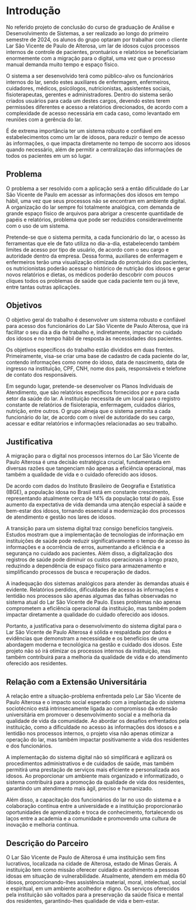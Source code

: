 # Introdução

No referido projeto de conclusão do curso de graduação de Análise e Desenvolvimento de Sistemas, a ser realizado ao longo do primeiro semestre de 2024, os alunos do grupo optaram por trabalhar com o cliente Lar São Vicente de Paulo de Alterosa, um lar de idosos cujos processos internos de controle de pacientes, prontuários e relatórios se beneficiariam enormemente com a migração para o digital, uma vez que o processo manual demanda muito tempo e espaço físico.

O sistema a ser desenvolvido terá como público-alvo os funcionários internos do lar, sendo estes auxiliares de enfermagem, enfermeiros, cuidadores, médicos, psicólogos, nutricionistas, assistentes sociais, fisioterapeutas, gerentes e administradores. Dentro do sistema serão criados usuários para cada um destes cargos, devendo estes terem permissões diferentes e acesso a relatórios direcionados, de acordo com a complexidade de acesso necessária em cada caso, como levantado em reuniões com a gerência do lar.

É de extrema importância ter um sistema robusto e confiável em estabelecimentos como um lar de idosos, para reduzir o tempo de acesso às informações, o que impacta diretamente no tempo de socorro aos idosos quando necessário, além de permitir a centralização das informações de todos os pacientes em um só lugar.


## Problema

O problema a ser resolvido com a aplicação será a então dificuldade do Lar São Vicente de Paulo em acessar as informações dos idosos em tempo hábil, uma vez que seus processos não se encontram em ambiente digital. A organização do lar sempre foi totalmente analógica, com demanda de grande espaço físico de arquivos para abrigar a crescente quantidade de papéis e relatórios, problema que pode ser reduzidos consideravelmente com o uso de um sistema.

Pretende-se que o sistema permita, a cada funcionário do lar, o acesso às ferramentas que ele de fato utiliza no dia-a-dia, estabelecendo também limites de acesso por tipo de usuário, de acordo com o seu cargo e autoridade dentro da empresa. Dessa forma, auxiliares de enfermagem e enfermeiros terão uma visualização otimizada do prontuário dos pacientes, os nutricionistas poderão acessar o histórico de nutrição dos idosos e gerar novos relatórios e dietas, os médicos poderão descobrir com poucos cliques todos os problemas de saúde que cada paciente tem ou já teve, entre tantas outras aplicações.

## Objetivos

O objetivo geral do trabalho é desenvolver um sistema robusto e confiável para acesso dos funcionários do Lar São Vicente de Paulo Alterosa, que irá facilitar o seu dia a dia de trabalho e, indiretamente, impactar no cuidado dos idosos e no tempo hábil de resposta às necessidades dos pacientes.

Os objetivos específicos do trabalho estão divididos em duas frentes. Primeiramente, visa-se criar uma base de cadastro de cada paciente do lar, contendo informações como nome do idoso, data de nascimento, data de ingresso na instituição, CPF, CNH, nome dos pais, responsáveis e telefone de contato dos responsáveis.

Em segundo lugar, pretende-se desenvolver os Planos Individuais de Atendimento, que são relatórios específicos fornecidos por e para cada setor da saúde do lar. A instituição necessita de um local para o registro constante de relatórios de fisioterapia, enfermagem, cuidados diários, nutrição, entre outros. O grupo almeja que o sistema permita a cada funcionário do lar, de acordo com o nível de autoridade do seu cargo, acessar e editar relatórios e informações relacionadas ao seu trabalho.


## Justificativa

A migração para o digital nos processos internos do Lar São Vicente de Paulo Alterosa é uma decisão estratégica crucial, fundamentada em diversas razões que tangenciam não apenas a eficiência operacional, mas também a qualidade de vida e o cuidado oferecido aos idosos.

De acordo com dados do Instituto Brasileiro de Geografia e Estatística (IBGE), a população idosa no Brasil está em constante crescimento, representando atualmente cerca de 14% da população total do país. Esse aumento da expectativa de vida demanda uma atenção especial à saúde e bem-estar dos idosos, tornando essencial a modernização dos processos de atendimento e gestão nos lares de idosos.

A transição para um sistema digital traz consigo benefícios tangíveis. Estudos mostram que a implementação de tecnologias de informação em instituições de saúde pode reduzir significativamente o tempo de acesso às informações e a ocorrência de erros, aumentando a eficiência e a segurança no cuidado aos pacientes. Além disso, a digitalização dos registros de saúde pode diminuir os custos operacionais a longo prazo, reduzindo a dependência de espaço físico para armazenamento e simplificando processos de busca e recuperação de dados.

A inadequação dos sistemas analógicos para atender às demandas atuais é evidente. Relatórios perdidos, dificuldades de acesso às informações e lentidão nos processos são apenas algumas das falhas observadas no sistema atual do Lar São Vicente de Paulo. Esses problemas não apenas comprometem a eficiência operacional da instituição, mas também podem impactar diretamente a qualidade do cuidado oferecido aos idosos.

Portanto, a justificativa para o desenvolvimento do sistema digital para o Lar São Vicente de Paulo Alterosa é sólida e respaldada por dados e evidências que demonstram a necessidade e os benefícios de uma abordagem moderna e tecnológica na gestão e cuidado dos idosos. Este projeto não só irá otimizar os processos internos da instituição, mas também contribuirá para a melhoria da qualidade de vida e do atendimento oferecido aos residentes.


## Relação com a Extensão Universitária

A relação entre a situação-problema enfrentada pelo Lar São Vicente de Paulo Alterosa e o impacto social esperado com a implantação do sistema sociotécnico está intrinsecamente ligada ao compromisso da extensão universitária em promover o desenvolvimento social e a melhoria da qualidade de vida da comunidade. Ao abordar os desafios enfrentados pela instituição, como a dificuldade no acesso às informações dos idosos e a lentidão nos processos internos, o projeto visa não apenas otimizar a operação do lar, mas também impactar positivamente a vida dos residentes e dos funcionários.

A implementação do sistema digital não só simplificará e agilizará os procedimentos administrativos e de cuidados de saúde, mas também permitirá uma prestação de serviços mais eficiente e personalizada aos idosos. Ao proporcionar um ambiente mais organizado e informatizado, o sistema contribuirá para a promoção da qualidade de vida dos residentes, garantindo um atendimento mais ágil, preciso e humanizado.

Além disso, a capacitação dos funcionários do lar no uso do sistema e a colaboração contínua entre a universidade e a instituição proporcionarão oportunidades de aprendizado e troca de conhecimento, fortalecendo os laços entre a academia e a comunidade e promovendo uma cultura de inovação e melhoria contínua.


## Descrição do Parceiro

O Lar São Vicente de Paulo de Alterosa é uma instituição sem fins lucrativos, localizada na cidade de Alterosa, estado de Minas Gerais. A instituição tem como missão oferecer cuidado e acolhimento a pessoas idosas em situação de vulnerabilidade. Atualmente, atendem em média 60 idosos, proporcionando-lhes assistência material, moral, intelectual, social e espiritual, em um ambiente acolhedor e digno. Os serviços oferecidos pela instituição são voltados para a preservação da saúde física e mental dos residentes, garantindo-lhes qualidade de vida e bem-estar.
